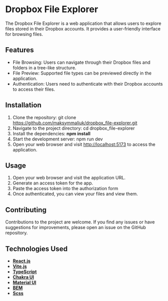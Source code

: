 # Dropbox File Explorer
The Dropbox File Explorer is a web application that allows users to explore files stored in their Dropbox accounts. It provides a user-friendly interface for browsing files.

## Features
- File Browsing: Users can navigate through their Dropbox files and folders in a tree-like structure.
- File Preview: Supported file types can be previewed directly in the application.
- Authentication: Users need to authenticate with their Dropbox accounts to access their files.

## Installation
1. Clone the repository: git clone https://github.com/maksymmaliuk/dropbox_file-explorer.git
2. Navigate to the project directory: cd dropbox_file-explorer
3. Install the dependencies: **npm install**
4. Start the development server: npm run dev
5. Open your web browser and visit [http://localhost:5173](http://localhost:5173) to access the application.

## Usage
1. Open your web browser and visit the application URL.
2. Generate an access token for the app.
3. Paste the access token into the authorization form
4. Once authenticated, you can view your files and view them.

## Contributing
Contributions to the project are welcome. If you find any issues or have suggestions for improvements, please open an issue on the GitHub repository.

## Technologies Used
- [**React.js**](https://react.dev/)
- [**Vite.js**](https://vitejs.dev/)
- [**TypeScript**](https://www.typescriptlang.org/)
- [**Chakra UI**](https://chakra-ui.com/)
- [**Material UI**](https://mui.com/)
- [**BEM**](https://ru.bem.info/methodology/)
- [**Scss**](https://sass-lang.com/)
